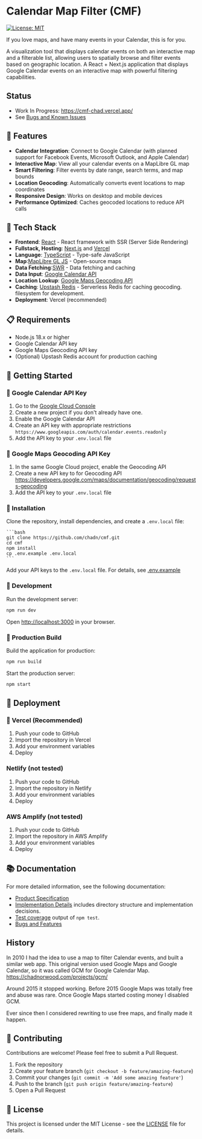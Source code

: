 # Calendar Map Filter (CMF)

[![License: MIT](https://img.shields.io/badge/License-MIT-blue.svg)](https://opensource.org/licenses/MIT)

If you love maps, and have many events in your Calendar, this is for you.

A visualization tool that displays calendar events on both an interactive map and a filterable list, allowing users to spatially browse and filter events based on geographic location.
A React + Next.js application that displays Google Calendar events on an interactive map with powerful filtering capabilities.

## Status

-   Work In Progress: https://cmf-chad.vercel.app/
-   See [Bugs and Known Issues ](docs/bugs.md)

## 🌟 Features

-   **Calendar Integration**: Connect to Google Calendar (with planned support for Facebook Events, Microsoft Outlook, and Apple Calendar)
-   **Interactive Map**: View all your calendar events on a MapLibre GL map
-   **Smart Filtering**: Filter events by date range, search terms, and map bounds
-   **Location Geocoding**: Automatically converts event locations to map coordinates
-   **Responsive Design**: Works on desktop and mobile devices
-   **Performance Optimized**: Caches geocoded locations to reduce API calls

## 🔗 Tech Stack

-   **Frontend**: [React](https://reactjs.org/) - React framework with SSR (Server Side Rendering)
-   **Fullstack, Hosting**: [Next.js](https://nextjs.org/) and [Vercel](https://vercel.com/docs/frameworks/nextjs)
-   **Language**: [TypeScript](https://www.typescriptlang.org/) - Type-safe JavaScript
-   **Map**:[MapLibre GL JS](https://maplibre.org/) - Open-source maps
-   **Data Fetching**:[SWR](https://swr.vercel.app/) - Data fetching and caching
-   **Data Input**: [Google Calendar API](https://developers.google.com/calendar)
-   **Location Lookup**: [Google Maps Geocoding API](https://developers.google.com/maps/documentation/geocoding/requests-geocoding)
-   **Caching**: [Upstash Redis](https://upstash.com/) - Serverless Redis for caching geocoding. filesystem for development.
-   **Deployment**: Vercel (recommended)

## 📋 Requirements

-   Node.js 18.x or higher
-   Google Calendar API key
-   Google Maps Geocoding API key
-   (Optional) Upstash Redis account for production caching

## 🚀 Getting Started

### 🔑 Google Calendar API Key

1. Go to the [Google Cloud Console](https://console.cloud.google.com/)
2. Create a new project if you don't already have one.
3. Enable the Google Calendar API
4. Create an API key with appropriate restrictions
   `https://www.googleapis.com/auth/calendar.events.readonly`
5. Add the API key to your `.env.local` file

### 🔑 Google Maps Geocoding API Key

1. In the same Google Cloud project, enable the Geocoding API
2. Create a new API key to for Geocoding API
   https://developers.google.com/maps/documentation/geocoding/requests-geocoding
3. Add the API key to your `.env.local` file

### 🔧 Installation

Clone the repository, install dependencies, and create a `.env.local` file:

    ```bash
    git clone https://github.com/chadn/cmf.git
    cd cmf
    npm install
    cp .env.example .env.local
    ```

Add your API keys to the `.env.local` file. For details, see [.env.example](.env.example)

### 🔧 Development

Run the development server:

```bash
npm run dev
```

Open [http://localhost:3000](http://localhost:3000) in your browser.

### 🔧 Production Build

Build the application for production:

```bash
npm run build
```

Start the production server:

```bash
npm start
```

## 🚢 Deployment

### 🚀 Vercel (Recommended)

1. Push your code to GitHub
2. Import the repository in Vercel
3. Add your environment variables
4. Deploy

### Netlify (not tested)

1. Push your code to GitHub
2. Import the repository in Netlify
3. Add your environment variables
4. Deploy

### AWS Amplify (not tested)

1. Push your code to GitHub
2. Import the repository in AWS Amplify
3. Add your environment variables
4. Deploy

## 📚 Documentation

For more detailed information, see the following documentation:

-   [Product Specification](docs/product.md)
-   [Implementation Details](docs/Implementation.md) includes directory structure and implementation decisions.
-   [Test coverage](docs/tests.md) output of `npm test`.
-   [Bugs and Features](docs/bugs.md)

## History

In 2010 I had the idea to use a map to filter Calendar events, and built a similar web app.
This original version used Google Maps and Google Calendar, so it was called GCM for Google Calendar Map.
https://chadnorwood.com/projects/gcm/

Around 2015 it stopped working.
Before 2015 Google Maps was totally free and abuse was rare. Once Google Maps started costing money I disabled GCM.

Ever since then I considered rewriting to use free maps, and finally made it happen.

## 🤝 Contributing

Contributions are welcome! Please feel free to submit a Pull Request.

1. Fork the repository
2. Create your feature branch (`git checkout -b feature/amazing-feature`)
3. Commit your changes (`git commit -m 'Add some amazing feature'`)
4. Push to the branch (`git push origin feature/amazing-feature`)
5. Open a Pull Request

## 📄 License

This project is licensed under the MIT License - see the [LICENSE](LICENSE) file for details.

